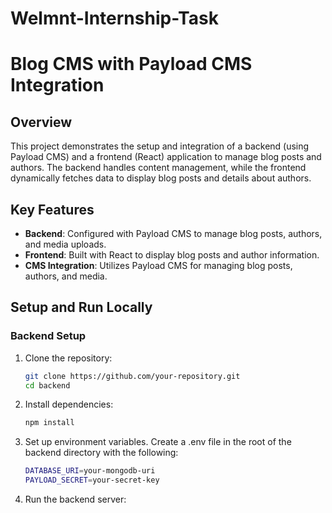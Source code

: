 # Welmnt-Internship-Task
# Blog CMS with Payload CMS Integration

## Overview

This project demonstrates the setup and integration of a backend (using Payload CMS) and a frontend (React) application to manage blog posts and authors. The backend handles content management, while the frontend dynamically fetches data to display blog posts and details about authors.

## Key Features

- **Backend**: Configured with Payload CMS to manage blog posts, authors, and media uploads.
- **Frontend**: Built with React to display blog posts and author information.
- **CMS Integration**: Utilizes Payload CMS for managing blog posts, authors, and media.

## Setup and Run Locally

### Backend Setup

1. Clone the repository:

   ```bash
   git clone https://github.com/your-repository.git
   cd backend
2. Install dependencies:
   ```bash
   npm install
3. Set up environment variables. Create a .env file in the root of the backend directory with the following:
   ```bash
   DATABASE_URI=your-mongodb-uri
   PAYLOAD_SECRET=your-secret-key
4. Run the backend server:
